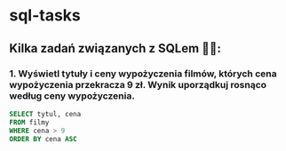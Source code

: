 # sql-tasks

## Kilka zadań związanych z SQLem 🧑‍💻:

### 1. Wyświetl tytuły i ceny wypożyczenia filmów, których cena wypożyczenia przekracza 9 zł. Wynik uporządkuj rosnąco według ceny wypożyczenia.

```sql
SELECT tytul, cena
FROM filmy
WHERE cena > 9
ORDER BY cena ASC
```
